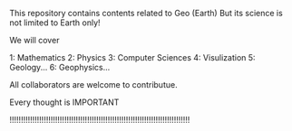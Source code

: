 
This repository contains contents related to Geo (Earth)
But its science is not limited to Earth only!

We will cover

1: Mathematics
2: Physics
3: Computer Sciences
4: Visulization
5: Geology...
6: Geophysics...




All collaborators are welcome to contributue.

Every thought is IMPORTANT


!!!!!!!!!!!!!!!!!!!!!!!!!!!!!!!!!!!!!!!!!!!!!!!!!!!!!!!!!!!!!!!!!!!!!!!!!!!!!!!
